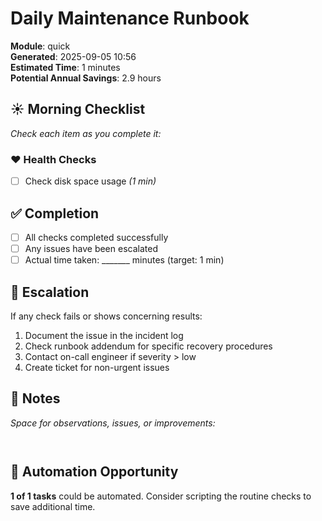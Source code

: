 # Daily Maintenance Runbook

**Module**: quick  
**Generated**: 2025-09-05 10:56  
**Estimated Time**: 1 minutes  
**Potential Annual Savings**: 2.9 hours  

## ☀️ Morning Checklist

*Check each item as you complete it:*

### ❤️ Health Checks

- [ ] Check disk space usage *(1 min)*

## ✅ Completion

- [ ] All checks completed successfully
- [ ] Any issues have been escalated
- [ ] Actual time taken: _______ minutes (target: 1 min)

## 🚨 Escalation

If any check fails or shows concerning results:
1. Document the issue in the incident log
2. Check runbook addendum for specific recovery procedures
3. Contact on-call engineer if severity > low
4. Create ticket for non-urgent issues

## 📝 Notes

*Space for observations, issues, or improvements:*
```


```

## 🤖 Automation Opportunity

**1 of 1 tasks** could be automated.
Consider scripting the routine checks to save additional time.
